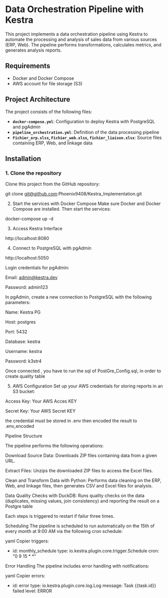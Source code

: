 # Data Orchestration Pipeline with Kestra

This project implements a data orchestration pipeline using Kestra to automate the processing and analysis of sales data from various sources (ERP, Web). 
The pipeline performs transformations, calculates metrics, and generates analysis reports.

## Requirements

- Docker and Docker Compose
- AWS account for file storage (S3)

## Project Architecture

The project consists of the following files:

- **`docker-compose.yml`**: Configuration to deploy Kestra with PostgreSQL and pgAdmin
- **`pipeline_orchestration.yml`**: Definition of the data processing pipeline
- **`Fichier_erp.xlsx`, `Fichier_web.xlsx`, `fichier_liaison.xlsx`**: Source files containing ERP, Web, and linkage data

## Installation

### 1. Clone the repository

Clone this project from the GitHub repository:

git clone git@github.com:Phoenix9408/Kestra_Implementation.git



2. Start the services with Docker Compose
Make sure Docker and Docker Compose are installed. Then start the services:

docker-compose up -d

3. Access Kestra Interface

http://localhost:8080


4. Connect to PostgreSQL with pgAdmin

http://localhost:5050

Login credentials for pgAdmin:

Email: admin@kestra.dev

Password: admin123

In pgAdmin, create a new connection to PostgreSQL with the following parameters:

Name: Kestra PG

Host: postgres

Port: 5432

Database: kestra

Username: kestra

Password: k3str4

Once connected , you have to run the sql of PostGre_Config.sql, in order to create quality table

5. AWS Configuration
Set up your AWS credentials for storing reports in an S3 bucket:

Access Key: Your AWS Acces KEY

Secret Key: Your AWS Secret KEY

the credential must be stored in .env then encoded the result to .env_encoded 

Pipeline Structure

The pipeline performs the following operations:

Download Source Data: Downloads ZIP files containing data from a given URL.

Extract Files: Unzips the downloaded ZIP files to access the Excel files.

Clean and Transform Data with Python: Performs data cleaning on the ERP, Web, and linkage files, then generates CSV and Excel files for analysis.

Data Quality Checks with DuckDB: Runs quality checks on the data (duplicates, missing values, join consistency) and reporting the result on a Postgre table

Each steps is triggered to restart if failur three times.

Scheduling
The pipeline is scheduled to run automatically on the 15th of every month at 9:00 AM via the following cron schedule:

yaml
Copier
triggers:
  - id: monthly_schedule
    type: io.kestra.plugin.core.trigger.Schedule
    cron: "0 9 15 * *"

Error Handling
The pipeline includes error handling with notifications:

yaml
Copier
errors:
   - id: error
     type: io.kestra.plugin.core.log.Log
     message: Task {{task.id}} failed
     level: ERROR





